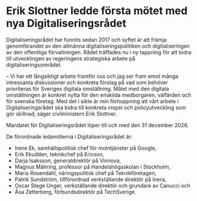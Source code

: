 # Erik Slottner ledde första mötet med nya Digitaliseringsrådet

Digitaliseringsrådet har funnits sedan 2017 och syftet är att främja genomförandet av den allmänna digitaliseringspolitiken och digitaliseringen av den offentliga förvaltningen. Rådet träffades nu i ny tappning för att bidra till utvecklingen av regeringens strategiska arbete på digitaliseringsområdet.

– Vi har ett långsiktigt arbete framför oss och jag ser fram emot många intressanta diskussioner och konkreta förslag på vad som behöver prioriteras för Sveriges digitala omställning. Målet med den digitala omställningen är konkret nytta för den enskilda medborgaren, välfärden och för svenska företag. Med det i sikte är min förhoppning att vårt arbete i Digitaliseringsrådet ska bidra till konkreta inspel och policyutveckling som gör skillnad, säger civilministern Erik Slottner.

Mandatet för Digitaliseringsrådet löper till och med den 31 december 2026\.

De förordnade ledamöterna i Digitaliseringsrådet är:

* Irene Ek, samhällspolitisk chef för molntjänster på Google,
* Erik Ekudden, teknikchef på Ericson,
* Darja Isaksson, generaldirektör på Vinnova,
* Magnus Mähring, professor på Handelshögsskolan i Stockholm,
* Maria Rosendahl, näringspolitisk chef på Teknikföretagen,
* Patrik Sundström, tillförordnad verkställande direktör på Inera,
* Oscar Stege Unger, verkställande direktör och grundare av Canucci och
* Åsa Zetterberg, förbundsdirektör på TechSverige.
